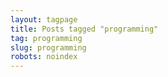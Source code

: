 ```yaml
---
layout: tagpage
title: Posts tagged "programming"
tag: programming
slug: programming
robots: noindex
---
```


